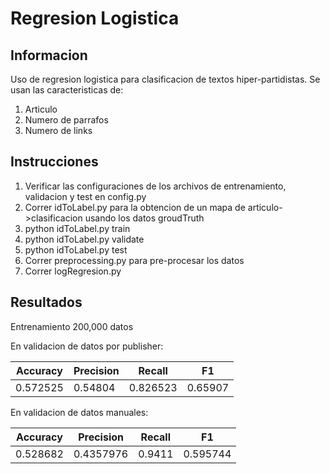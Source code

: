 # Regresion Logistica

## Informacion
Uso de regresion logistica para clasificacion de textos hiper-partidistas. 
Se usan las caracteristicas de:
1. Articulo
2. Numero de parrafos
3. Numero de links

## Instrucciones
1. Verificar las configuraciones de los archivos de entrenamiento, validacion y test en config.py
2. Correr idToLabel.py para la obtencion de un mapa de articulo->clasificacion usando los datos groudTruth
1. python idToLabel.py train
2. python idToLabel.py validate
2. python idToLabel.py test
3. Correr preprocessing.py para pre-procesar los datos
4. Correr logRegresion.py

## Resultados
Entrenamiento 200,000 datos

En validacion de datos por publisher:

| Accuracy | Precision | Recall  | F1  |
|----------|-----------|---------|-----|
|0.572525|0.54804|0.826523|0.65907|

En validacion de datos manuales:

| Accuracy | Precision | Recall  | F1  |
|----------|-----------|---------|-----|
|0.528682|0.4357976|0.9411|0.595744|
